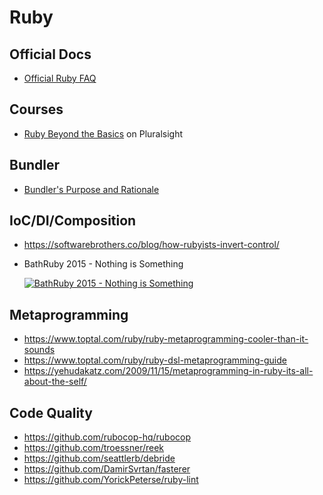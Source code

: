 # Ruby

## Official Docs

* [Official Ruby FAQ](https://www.ruby-lang.org/en/documentation/faq/)

## Courses

* [Ruby Beyond the Basics](https://app.pluralsight.com/library/courses/ruby-beyond-the-basics) on Pluralsight

## Bundler

* [Bundler's Purpose and Rationale](https://bundler.io/v1.3/rationale.html)

## IoC/DI/Composition

* https://softwarebrothers.co/blog/how-rubyists-invert-control/
* BathRuby 2015 - Nothing is Something

  [![BathRuby 2015 - Nothing is Something](http://img.youtube.com/vi/9lv2lBq6x4A/0.jpg)](http://www.youtube.com/watch?v=9lv2lBq6x4A "BathRuby 2015 - Nothing is Something")

## Metaprogramming

* https://www.toptal.com/ruby/ruby-metaprogramming-cooler-than-it-sounds
* https://www.toptal.com/ruby/ruby-dsl-metaprogramming-guide
* https://yehudakatz.com/2009/11/15/metaprogramming-in-ruby-its-all-about-the-self/

## Code Quality

* https://github.com/rubocop-hq/rubocop
* https://github.com/troessner/reek
* https://github.com/seattlerb/debride
* https://github.com/DamirSvrtan/fasterer
* https://github.com/YorickPeterse/ruby-lint
